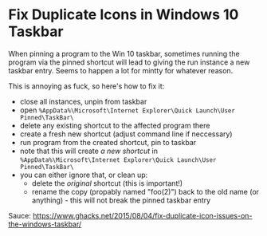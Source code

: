 # Fix Duplicate Icons in Windows 10 Taskbar

When pinning a program to the Win 10 taskbar, sometimes running the program
via the pinned shortcut will lead to giving the run instance a new taskbar entry.
Seems to happen a lot for mintty for whatever reason.

This is annoying as fuck, so here's how to fix it:

- close all instances, unpin from taskbar
- open `%AppData%\Microsoft\Internet Explorer\Quick Launch\User Pinned\TaskBar\`
- delete any existing shortcut to the affected program there
- create a fresh new shortcut (adjust command line if neccessary)
- run program from the created shortcut, pin to taskbar
- note that this will create *a new shortcut* in
`%AppData%\Microsoft\Internet Explorer\Quick Launch\User Pinned\TaskBar\`
- you can either ignore that, or clean up:
  - delete the *original* shortcut (this is important!)
  - rename the copy (propably named "foo(2)") back to the old name (or anything) - this will not break the pinned taskbar entry

Sauce:
https://www.ghacks.net/2015/08/04/fix-duplicate-icon-issues-on-the-windows-taskbar/
